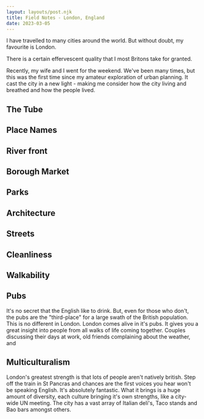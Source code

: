```yaml
---
layout: layouts/post.njk
title: Field Notes - London, England
date: 2023-03-05
---
```


I have travelled to many cities around the world. But without doubt, my favourite is London.

There is a certain effervescent quality that I most Britons take for granted.

Recently, my wife and I went for the weekend. We've been many times, but this was the first time since my amateur exploration of urban planning. It cast the city in a new light - making me consider how the city living and breathed and how the people lived.

## The Tube

## Place Names

## River front

## Borough Market

## Parks

## Architecture

## Streets

## Cleanliness

## Walkability

## Pubs

It's no secret that the English like to drink. But, even for those who don't, the pubs are the "third-place" for a large swath of the British population. This is no different in London. London comes alive in it's pubs. It gives you a great insight into people from all walks of life coming together. Couples discussing their days at work, old friends complaining about the weather, and

## Multiculturalism

London's greatest strength is that lots of people aren't natively british. Step off the train in St Pancras and chances are the first voices you hear won't be speaking English. It's absolutely fantastic. What it brings is a huge amount of diversity, each culture bringing it's own strengths, like a city-wide UN meeting. The city has a vast array of Italian deli's, Taco stands and Bao bars amongst others.
